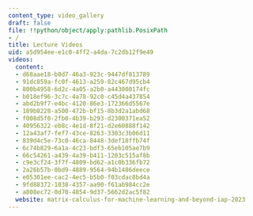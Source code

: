 ```yaml
---
content_type: video_gallery
draft: false
file: !!python/object/apply:pathlib.PosixPath
- /
title: Lecture Videos
uid: a5d954ee-e1c0-4ff2-a4da-7c2db12f9e49
videos:
  content:
  - d68aae18-b0d7-46a3-923c-9447df813789
  - 91dc859a-fc0f-4613-a259-82c467d95cb4
  - 800b4958-6d2c-4a05-a2b0-a443000174fc
  - b018ef96-3c7c-4a78-92c0-c45d4a437854
  - abd2b9f7-e4bc-4120-86e3-172366d5567e
  - 189b8228-a500-472b-bf15-8b3d2a1abd68
  - f008d5f0-2fb0-4b39-b293-d2300371ea52
  - 40956322-eb8c-4e1d-8f21-d2e60888f142
  - 12a43af7-fef7-43ce-8263-3303c3b06d11
  - 839d4c5e-73c0-46ca-8448-3def18ffb74f
  - 6c74b829-6a1a-4c23-bdf3-65eb105ae7b9
  - 66c54261-a439-4a39-b411-1203c515af8b
  - c9e3cf24-3f7f-4809-bd62-a1c0b336fb72
  - 2a26b57b-0bd9-4889-9564-94b1486deece
  - e05301ee-cac2-4ec5-b5b0-f03cdac8bd4a
  - 9fd88372-1038-4357-aa90-f61ab984cc2e
  - a808ec72-0d70-4854-9d37-5662d2ac5f82
  website: matrix-calculus-for-machine-learning-and-beyond-iap-2023
---
```

